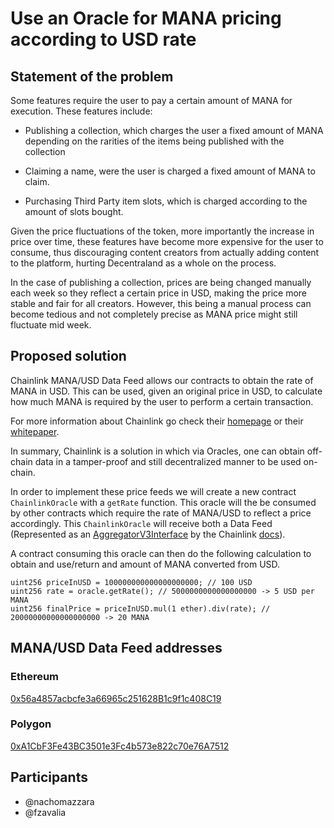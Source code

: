 # Use an Oracle for MANA pricing according to USD rate

## Statement of the problem

Some features require the user to pay a certain amount of MANA for execution. These features include:

- Publishing a collection, which charges the user a fixed amount of MANA depending on the rarities of the items being published with the collection

- Claiming a name, were the user is charged a fixed amount of MANA to claim.

- Purchasing Third Party item slots, which is charged according to the amount of slots bought.

Given the price fluctuations of the token, more importantly the increase in price over time, these features have become more expensive for the user to consume, thus discouraging content creators from actually adding content to the platform, hurting Decentraland as a whole on the process.

In the case of publishing a collection, prices are being changed manually each week so they reflect a certain price in USD, making the price more stable and fair for all creators. However, this being a manual process can become tedious and not completely precise as MANA price might still fluctuate mid week.

## Proposed solution

Chainlink MANA/USD Data Feed allows our contracts to obtain the rate of MANA in USD. This can be used, given an original price in USD, to calculate how much MANA is required by the user to perform a certain transaction.

For more information about Chainlink go check their [homepage](https://chain.link/) or their [whitepaper](https://chain.link/whitepaper).

In summary, Chainlink is a solution in which via Oracles, one can obtain off-chain data in a tamper-proof and still decentralized manner to be used on-chain.

In order to implement these price feeds we will create a new contract `ChainlinkOracle` with a `getRate` function. This oracle will the be consumed by other contracts which require the rate of MANA/USD to reflect a price accordingly. This `ChainlinkOracle` will receive both a Data Feed (Represented as an [AggregatorV3Interface](https://github.com/smartcontractkit/chainlink/blob/develop/contracts/src/v0.7/interfaces/AggregatorV3Interface.sol) by the Chainlink [docs](https://docs.chain.link/docs/get-the-latest-price/#solidity)).

A contract consuming this oracle can then do the following calculation to obtain and use/return and amount of MANA converted from USD.

```
uint256 priceInUSD = 100000000000000000000; // 100 USD
uint256 rate = oracle.getRate(); // 5000000000000000000 -> 5 USD per MANA
uint256 finalPrice = priceInUSD.mul(1 ether).div(rate); // 20000000000000000000 -> 20 MANA
```

## MANA/USD Data Feed addresses

### Ethereum

[0x56a4857acbcfe3a66965c251628B1c9f1c408C19](https://etherscan.io/address/0x56a4857acbcfe3a66965c251628B1c9f1c408C19)

### Polygon

[0xA1CbF3Fe43BC3501e3Fc4b573e822c70e76A7512](https://polygonscan.com/address/0xA1CbF3Fe43BC3501e3Fc4b573e822c70e76A7512)

## Participants

- @nachomazzara
- @fzavalia
